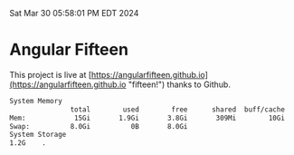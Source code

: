 Sat Mar 30 05:58:01 PM EDT 2024

# Angular Fifteen


This project is live at [https://angularfifteen.github.io](https://angularfifteen.github.io "fifteen!") thanks to Github.

```bash
System Memory
               total        used        free      shared  buff/cache   available
Mem:            15Gi       1.9Gi       3.8Gi       309Mi        10Gi        13Gi
Swap:          8.0Gi          0B       8.0Gi
System Storage
1.2G	.
```
```bash
